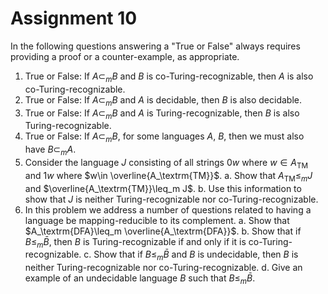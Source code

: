 # Assignment 10

In the following questions answering a "True or False" always requires providing a proof or a counter-example, as appropriate.

1. True or False: If $A\subset_m B$ and $B$ is co-Turing-recognizable, then $A$ is also co-Turing-recognizable.
2. True or False: If $A\subset_m B$ and $A$ is decidable, then $B$ is also decidable.
3. True or False: If $A\subset_m B$ and $A$ is Turing-recognizable, then $B$ is also Turing-recognizable.
4. True or False: If $A\subset_m B$, for some languages $A$, $B$, then we must also have $B\subset_m A$.
5. Consider the language $J$ consisting of all strings $0w$ where $w\in A_\textrm{TM}$ and $1w$ where $w\in \overline{A_\textrm{TM}}$.
    a. Show that $A_\textrm{TM}\leq_m J$ and $\overline{A_\textrm{TM}}\leq_m J$.
    b. Use this information to show that $J$ is neither Turing-recognizable nor co-Turing-recognizable.
6. In this problem we address a number of questions related to having a language be mapping-reducible to its complement.
    a. Show that $A_\textrm{DFA}\leq_m \overline{A_\textrm{DFA}}$.
    b. Show that if $B\leq_m \bar{B}$, then $B$ is Turing-recognizable if and only if it is co-Turing-recognizable.
    c. Show that if $B\leq_m \bar{B}$ and $B$ is undecidable, then $B$ is neither Turing-recognizable nor co-Turing-recognizable.
    d. Give an example of an undecidable language $B$ such that $B\leq_m\bar{B}$.
